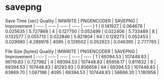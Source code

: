 savepng
=======


Save Time [sec]
   Quality	|    IMWRITE	| PNGENCODER	|    SAVEPNG	| Improvement	| 
       ----	|       ----	|       ----	|       ----	|       ----	| 
          1	|   0.141927	|   0.064678	|   0.025635	|   5.727868	| 
          4	|   0.127750	|   0.052499	|   0.022406	|   5.733489	| 
          8	|   0.132577	|   0.055713	|   0.022846	|   5.821804	| 
         64	|   0.128273	|   0.052453	|   0.029980	|   4.288976	| 
       4095	|   0.128502	|   0.052923	|   0.046395	|   2.777765	| 
 
File Size [bytes]
   Quality	|    IMWRITE	| PNGENCODER	|    SAVEPNG	| Improvement	| 
       ----	|       ----	|       ----	|       ----	|       ----	| 
          1	|   69394.53	|  107448.83	|   96119.83	|   0.727982	| 
          4	|   69394.53	|  107448.83	|   85958.17	|   0.811632	| 
          8	|   69394.53	|  107448.83	|   81293.93	|   0.856658	| 
         64	|   69394.53	|  107448.83	|   63869.70	|   1.087186	| 
       4095	|   69394.53	|  107448.83	|   58686.30	|   1.180958	| 